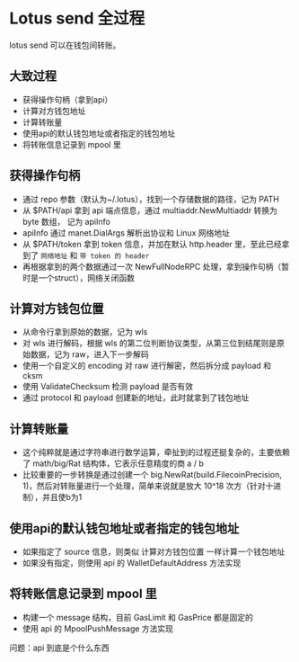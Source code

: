 # Lotus send 全过程

lotus send 可以在钱包间转账。

## 大致过程

- 获得操作句柄（拿到api）
- 计算对方钱包地址
- 计算转账量
- 使用api的默认钱包地址或者指定的钱包地址
- 将转账信息记录到 mpool 里

## 获得操作句柄

- 通过 repo 参数（默认为~/.lotus），找到一个存储数据的路径，记为 PATH
- 从 $PATH/api 拿到 api 端点信息，通过 multiaddr.NewMultiaddr 转换为 byte 数组， 记为 apiInfo
- apiInfo 通过 manet.DialArgs 解析出协议和 Linux 网络地址
- 从 $PATH/token 拿到 token 信息，并加在默认 http.header 里，至此已经拿到了 `网络地址` 和 `带 token 的 header`
- 再根据拿到的两个数据通过一次 NewFullNodeRPC 处理，拿到操作句柄（暂时是一个struct），网络关闭函数

## 计算对方钱包位置

- 从命令行拿到原始的数据，记为 wls
- 对 wls 进行解码，根据 wls 的第二位判断协议类型，从第三位到结尾则是原始数据，记为 raw，进入下一步解码
- 使用一个自定义的 encoding 对 raw 进行解密，然后拆分成 payload 和 cksm
- 使用 ValidateChecksum 检测 payload 是否有效
- 通过 protocol 和 payload 创建新的地址，此时就拿到了钱包地址

## 计算转账量

- 这个纯粹就是通过字符串进行数学运算，牵扯到的过程还挺复杂的，主要依赖了 math/big/Rat 结构体，它表示任意精度的商 a / b
- 比较重要的一步转换是通过创建一个 big.NewRat(build.FilecoinPrecision, 1)，然后对转账量进行一个处理，简单来说就是放大 10^18 次方（针对十进制），并且使b为1

## 使用api的默认钱包地址或者指定的钱包地址

- 如果指定了 source 信息，则类似 计算对方钱包位置 一样计算一个钱包地址
- 如果没有指定，则使用 api 的 WalletDefaultAddress 方法实现

## 将转账信息记录到 mpool 里

- 构建一个 message 结构，目前 GasLimit 和 GasPrice 都是固定的
- 使用 api 的 MpoolPushMessage 方法实现

问题：api 到底是个什么东西
